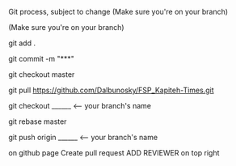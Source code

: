 Git process, subject to change
(Make sure you're on your branch)

(Make sure you're on your branch)

git add .

git commit -m "***"

git checkout master 

git pull https://github.com/Dalbunosky/FSP_Kapiteh-Times.git

git checkout ______ <-- your branch's name

git rebase master

git push origin ______  <-- your branch's name

on github page Create pull request ADD REVIEWER on top right
